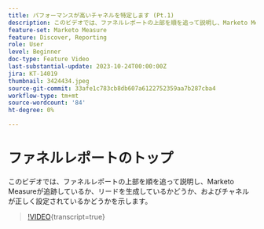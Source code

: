 ```yaml
---
title: パフォーマンスが高いチャネルを特定します (Pt.1)
description: このビデオでは、ファネルレポートの上部を順を追って説明し、Marketo Measureが追跡しているか、リードを生成しているかどうか、およびチャネルが正しく設定されているかどうかを示します。
feature-set: Marketo Measure
feature: Discover, Reporting
role: User
level: Beginner
doc-type: Feature Video
last-substantial-update: 2023-10-24T00:00:00Z
jira: KT-14019
thumbnail: 3424434.jpeg
source-git-commit: 33afe1c783cb8db607a6122752359aa7b287cba4
workflow-type: tm+mt
source-wordcount: '84'
ht-degree: 0%

---
```



# ファネルレポートのトップ

このビデオでは、ファネルレポートの上部を順を追って説明し、Marketo Measureが追跡しているか、リードを生成しているかどうか、およびチャネルが正しく設定されているかどうかを示します。

>[!VIDEO](https://video.tv.adobe.com/v/3424434/?learn=on){transcript=true}
